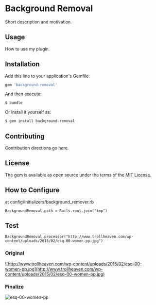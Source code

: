 # Background Removal
Short description and motivation.

## Usage
How to use my plugin.

## Installation
Add this line to your application's Gemfile:

```ruby
gem 'background-removal'
```

And then execute:
```bash
$ bundle
```

Or install it yourself as:
```bash
$ gem install background-removal
```

## Contributing
Contribution directions go here.

## License
The gem is available as open source under the terms of the [MIT License](http://opensource.org/licenses/MIT).

## How to Configure

at config/initializers/background_remover.rb

```
BackgroundRemoval.path = Rails.root.join("tmp")
```

## Test

```
BackgroundRemoval.processor("http://www.trollheaven.com/wp-content/uploads/2015/02/esq-00-women-pp.jpg")
```

### Original

![http://www.trollheaven.com/wp-content/uploads/2015/02/esq-00-women-pp.jpg](http://www.trollheaven.com/wp-content/uploads/2015/02/esq-00-women-pp.jpg)

### Finalize

![esq-00-women-pp](https://cloud.githubusercontent.com/assets/2420363/10118363/4bc42840-64a0-11e5-8d46-4e760e34950c.png)
